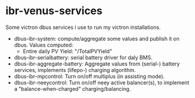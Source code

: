 # ibr-venus-services
Some victron dbus services i use to run my victron installations.

* dbus-ibr-system: compute/aggregate some values and publish it on dbus.
  Values computed:
  + Entire daily PV Yield: "/TotalPVYield"
* dbus-ibr-serialbattery: serial battery driver for daly BMS.
* dbus-ibr-aggregate-battery: Aggregate values from (serial-) battery services,
  implements (lifepo-) charging algorithm.
* dbus-ibr-mpcontrol: Turn on/off multiplus (in assisting mode).
* dbus-ibr-neeycontrol: Turn on/off neey active balancer(s), to implement
  a "balance-when-charged" charging/balancing.

